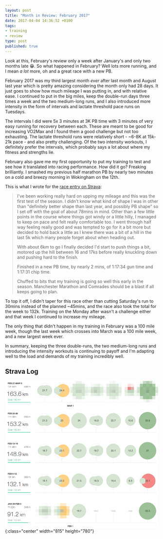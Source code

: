 ```yaml
---
layout: post
title: "Month in Review: February 2017"
date: 2017-04-04 14:36:52 +0100
tags:
- training
- review
type: post
published: true
---
```


Look at this, February's review only a week after January's and only two months late 😁. So what happened in February? Well lots more running, and I mean _a lot_ more, oh and a great race with a new PB.

February 2017 was my third largest month _ever_ after last month and August last year which is pretty amazing considering the month only had 28 days. It just goes to show how much mileage I was putting in, and with relative ease. I continued to put in the big miles, keep the double-run days three times a week and the two medium-long runs, and I also introduced more intensity in the form of intervals and lactate threshold pace runs on Tuesdays.

The intervals I did were 5x 3 minutes at 3K PB time with 3 minutes of very easy running for recovery between each. These are meant to be good for increasing VO2Max and I found them a good challenge but not too exhausting. The lactate threshold runs were relatively short - ~6-8K at 15k-21k pace - and also pretty challenging. Of the two intensity workouts, I definitely prefer the intervals, which probably says a lot about where my fitness and strengths lie.

February also gave me my first opportunity to put my training to test and see how it translated into racing performance. How did it go? Freaking brilliantly. I smashed my previous half marathon PB by nearly two minutes on a cold and breezy morning in Wokingham on the 12th.

This is what I wrote for the [race entry on Strava](https://www.strava.com/activities/863756042/overview):

> I've been working really hard on upping my mileage and this was the first test of the season. I didn't know what kind of shape I was in other than "definitely better shape than last year, and possibly PB shape" so I set off with the goal of about 78mins in mind. Other than a few little points in the course where things got windy or a little hilly, I managed to keep on pace and felt really comfortable too. I went through half way feeling really good and was tempted to go for it a bit more but decided to hold back a little as I knew there was a bit of a hill in the last 5k which many people forget about when heading out.
>
> With about 6km to go I finally decided I'd start to push things a bit, motored up the hill between 16 and 17ks before really knuckling down and pushing hard to the finish.
>
> Finished in a new PB time, by nearly 2 mins, of 1:17:34 gun time and 1:17:31 chip time.
>
> Chuffed to bits that my training is going so well this early in the season. Manchester Marathon and Comrades should be a blast if all keeps going to plan.

To top it off, I didn't taper for this race other than cutting Saturday's run to 30mins instead of the planned ~45mins, and the race also took the total for the week to 132k. Training on the Monday after wasn't a challenge either and that week I continued to increase my mileage.

The only thing that didn't happen in my training in February was a 100 mile week, though the last week which crosses into March was a 100 mile week, and a new largest week ever.

In summary, keeping the three double-runs, the two medium-long runs and introducing the intensity workouts is continuing to payoff and I'm adapting well to the load and demands of my training incredibly well.

## Strava Log

![Strava log: February](/assets/mir-feb-2017.png){:class="center" width="815" height="780"}
